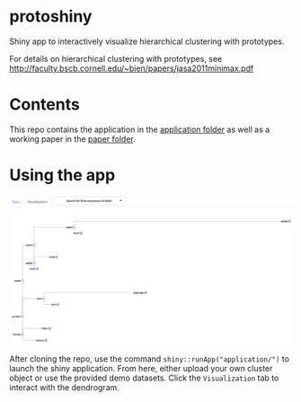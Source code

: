 # protoshiny
Shiny app to interactively visualize hierarchical clustering with prototypes.

For details on hierarchical clustering with prototypes, see http://faculty.bscb.cornell.edu/~bien/papers/jasa2011minimax.pdf  

# Contents

This repo contains the application in the [application folder](application/) as well as a working paper in the [paper folder](paper/).

# Using the app

![screencap](screencap.png)

After cloning the repo, use the command `shiny::runApp("application/")` to launch the shiny application. From here, either upload your own cluster object or use the provided demo datasets. Click the `Visualization` tab to interact with the dendrogram.


